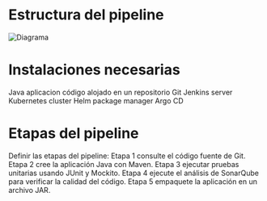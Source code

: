 # Estructura del pipeline 
![Diagrama]()

# Instalaciones necesarias

Java aplicacion código alojado en un repositorio Git
Jenkins server
Kubernetes cluster
Helm package manager
Argo CD

# Etapas del pipeline
Definir las etapas del pipeline:
     Etapa 1 consulte el código fuente de Git.
     Etapa 2 cree la aplicación Java con Maven.
     Etapa 3 ejecutar pruebas unitarias usando JUnit y Mockito.
     Etapa 4 ejecute el análisis de SonarQube para verificar la calidad del código.
     Etapa 5 empaquete la aplicación en un archivo JAR.


